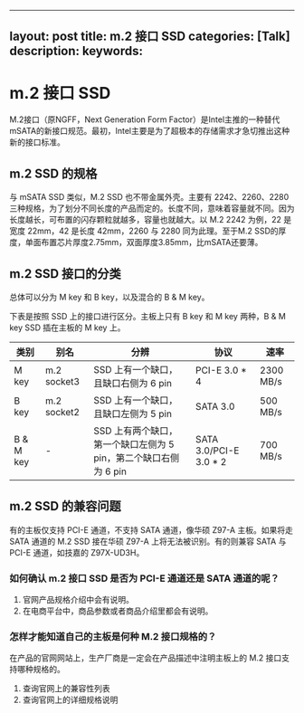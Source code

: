 
---
layout: post
title: m.2 接口 SSD
categories: [Talk]
description:
keywords: 
---

# m.2 接口 SSD

M.2接口（原NGFF，Next Generation Form Factor）是Intel主推的一种替代mSATA的新接口规范。最初，Intel主要是为了超极本的存储需求才急切推出这种新的接口标准。

## m.2 SSD 的规格

与 mSATA SSD 类似，M.2 SSD 也不带金属外壳。主要有 2242、2260、2280 三种规格，为了划分不同长度的产品而定的。长度不同，意味着容量就不同。因为长度越长，可布置的闪存颗粒就越多，容量也就越大。以 M.2 2242 为例，22 是宽度 22mm，42 是长度 42mm，2260 与 2280 同为此理。至于M.2 SSD的厚度，单面布置芯片厚度2.75mm，双面厚度3.85mm，比mSATA还要薄。

## m.2 SSD 接口的分类

总体可以分为 M key 和 B key，以及混合的 B & M key。

下表是按照 SSD 上的接口进行区分。主板上只有 B key 和 M key 两种，B & M key SSD 插在主板的 M key 上。

|类别|别名|分辨|协议|速率|
|---|----|----|---|----|
|M key|m.2 socket3|SSD 上有一个缺口，且缺口右侧为 6 pin|PCI-E 3.0 * 4|2300 MB/s|
|B key|m.2 socket2|SSD 上有一个缺口，且缺口左侧为 5 pin|SATA 3.0|500 MB/s|
|B & M key|-|SSD 上有两个缺口，第一个缺口左侧为 5 pin，第二个缺口右侧为 6 pin|SATA 3.0/PCI-E 3.0 * 2|700 MB/s|

## m.2 SSD 的兼容问题

有的主板仅支持 PCI-E 通道，不支持 SATA 通道，像华硕 Z97-A 主板。如果将走 SATA 通道的 M.2 SSD 接在华硕 Z97-A 上将无法被识别。有的则兼容 SATA 与 PCI-E 通道，如技嘉的 Z97X-UD3H。

### 如何确认 m.2 接口 SSD 是否为 PCI-E 通道还是 SATA 通道的呢？

1. 官网产品规格介绍中会有说明。
2. 在电商平台中，商品参数或者商品介绍里都会有说明。

### 怎样才能知道自己的主板是何种 M.2 接口规格的？

在产品的官网网站上，生产厂商是一定会在产品描述中注明主板上的 M.2 接口支持哪种规格的。

1. 查询官网上的兼容性列表
2. 查询官网上的详细规格说明

